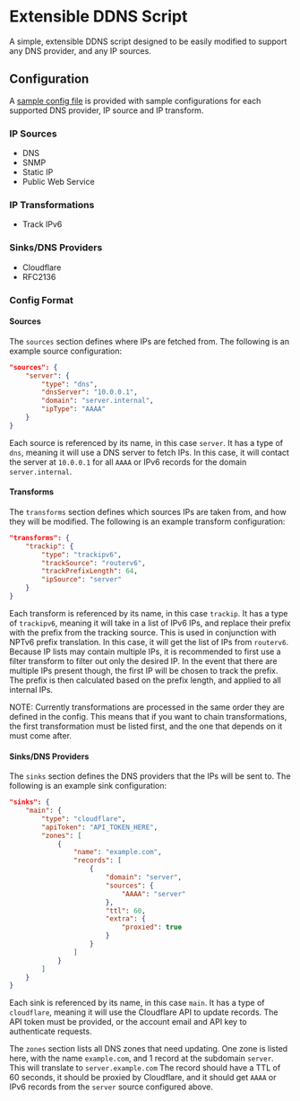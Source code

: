 # Extensible DDNS Script

A simple, extensible DDNS script designed to be easily modified to support any DNS provider, and any IP sources.

## Configuration

A [sample config file](config.sample.json) is provided with sample configurations for each supported DNS provider, IP source and IP transform.

### IP Sources
- DNS
- SNMP
- Static IP
- Public Web Service

### IP Transformations
- Track IPv6

### Sinks/DNS Providers
- Cloudflare
- RFC2136

### Config Format

#### Sources

The `sources` section defines where IPs are fetched from. The following is an example source configuration:

```json
"sources": {
    "server": {
        "type": "dns",
        "dnsServer": "10.0.0.1",
        "domain": "server.internal",
        "ipType": "AAAA"
    }
}
```

Each source is referenced by its name, in this case `server`. It has a type of `dns`, meaning it will use a DNS server to fetch IPs. In this case, it will contact the server at `10.0.0.1` for all `AAAA` or IPv6 records for the domain `server.internal`.

#### Transforms

The `transforms` section defines which sources IPs are taken from, and how they will be modified. The following is an example transform configuration:

```json
"transforms": {
    "trackip": {
        "type": "trackipv6",
        "trackSource": "routerv6",
        "trackPrefixLength": 64,
        "ipSource": "server"
    }
}
```

Each transform is referenced by its name, in this case `trackip`. It has a type of `trackipv6`, meaning it will take in a list of IPv6 IPs, and replace their prefix with the prefix from the tracking source. This is used in conjunction with NPTv6 prefix translation. In this case, it will get the list of IPs from `routerv6`. Because IP lists may contain multiple IPs, it is recommended to first use a filter transform to filter out only the desired IP. In the event that there are multiple IPs present though, the first IP will be chosen to track the prefix. The prefix is then calculated based on the prefix length, and applied to all internal IPs.

NOTE: Currently transformations are processed in the same order they are defined in the config. This means that if you want to chain transformations, the first transformation must be listed first, and the one that depends on it must come after.

#### Sinks/DNS Providers

The `sinks` section defines the DNS providers that the IPs will be sent to. The following is an example sink configuration:

```json
"sinks": {
    "main": {
        "type": "cloudflare",
        "apiToken": "API_TOKEN_HERE",
        "zones": [
            {
                "name": "example.com",
                "records": [
                    {
                        "domain": "server",
                        "sources": {
                            "AAAA": "server"
                        },
                        "ttl": 60,
                        "extra": {
                            "proxied": true
                        }
                    }
                ]
            }
        ]
    }
}
```

Each sink is referenced by its name, in this case `main`. It has a type of `cloudflare`, meaning it will use the Cloudflare API to update records. The API token must be provided, or the account email and API key to authenticate requests.

The `zones` section lists all DNS zones that need updating. One zone is listed here, with the name `example.com`, and 1 record at the subdomain `server`. This will translate to `server.example.com` The record should have a TTL of 60 seconds, it should be proxied by Cloudflare, and it should get `AAAA` or IPv6 records from the `server` source configured above.
